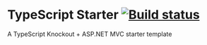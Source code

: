 # TypeScript Starter	[![Build status](https://ci.appveyor.com/api/projects/status/qoavdifpvyo0fk5u?svg=true)](https://ci.appveyor.com/project/Radon222/typescriptstarter)
A TypeScript Knockout + ASP.NET MVC starter template
